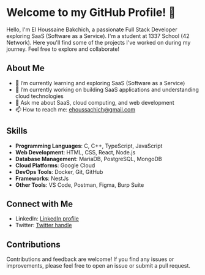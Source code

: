 # Welcome to my GitHub Profile! 👋

Hello, I'm El Houssaine Bakchich, a passionate Full Stack Developer exploring SaaS (Software as a Service). I'm a student at 1337 School (42 Network). Here you'll find some of the projects I've worked on during my journey. Feel free to explore and collaborate!

## About Me

- 🌱 I’m currently learning and exploring SaaS (Software as a Service)
- 🔭 I’m currently working on building SaaS applications and understanding cloud technologies
- 💬 Ask me about SaaS, cloud computing, and web development
- 📫 How to reach me: ehoussachich@gmail.com

## Skills

- **Programming Languages**: C, C++, TypeScript, JavaScript
- **Web Development**: HTML, CSS, React, Node.js
- **Database Management**: MariaDB, PostgreSQL, MongoDB
- **Cloud Platforms**: Google Cloud
- **DevOps Tools**: Docker, Git, GitHub
- **Frameworks**: NestJs
- **Other Tools**: VS Code, Postman, Figma, Burp Suite

## Connect with Me

- LinkedIn: [LinkedIn profile](https://www.linkedin.com/in/el-houssaine-bakchich?utm_source=share&utm_campaign=share_via&utm_content=profile&utm_medium=android_app)
- Twitter: [Twitter handle](https://x.com/ebakch)

## Contributions

Contributions and feedback are welcome! If you find any issues or improvements, please feel free to open an issue or submit a pull request.
